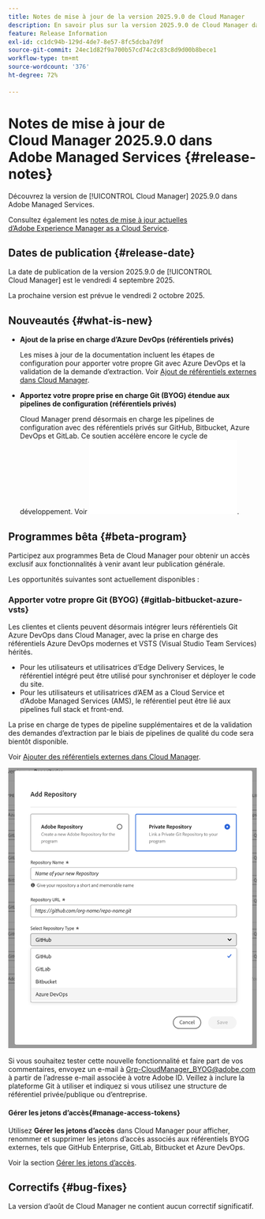 ```yaml
---
title: Notes de mise à jour de la version 2025.9.0 de Cloud Manager
description: En savoir plus sur la version 2025.9.0 de Cloud Manager dans Adobe Managed Services.
feature: Release Information
exl-id: cc1dc94b-129d-4de7-8e57-8fc5dcba7d9f
source-git-commit: 24ec1d82f9a700b57cd74c2c83c8d9d00b8bece1
workflow-type: tm+mt
source-wordcount: '376'
ht-degree: 72%

---
```


# Notes de mise à jour de Cloud Manager 2025.9.0 dans Adobe Managed Services {#release-notes}

<!-- RELEASE WIKI  https://wiki.corp.adobe.com/display/DMSArchitecture/Cloud+Manager+2025.04.0+Release -->

Découvrez la version de [!UICONTROL Cloud Manager] 2025.9.0 dans Adobe Managed Services.

Consultez également les [notes de mise à jour actuelles d’Adobe Experience Manager as a Cloud Service](https://experienceleague.adobe.com/fr/docs/experience-manager-cloud-service/content/release-notes/home).

## Dates de publication {#release-date}

La date de publication de la version 2025.9.0 de [!UICONTROL Cloud Manager] est le vendredi 4 septembre 2025.

<!-- There are no significant new features or bug fixes in the May Cloud Manager release. -->

La prochaine version est prévue le vendredi 2 octobre 2025.

<!-- SAVE FOR FUTURE POSSIBLE USE There are no significant new features or bug fixes in the May Cloud Manager release. -->


## Nouveautés {#what-is-new}

* **Ajout de la prise en charge d’Azure DevOps (référentiels privés)**

  Les mises à jour de la documentation incluent les étapes de configuration pour apporter votre propre Git avec Azure DevOps et la validation de la demande d’extraction. Voir [Ajout de référentiels externes dans Cloud Manager](/help/managing-code/external-repositories.md).

* **Apportez votre propre prise en charge Git (BYOG) étendue aux pipelines de configuration (référentiels privés)**

  Cloud Manager prend désormais en charge les pipelines de configuration avec des référentiels privés sur GitHub, Bitbucket, Azure DevOps et GitLab. Ce soutien accélère encore le cycle de développement. Voir ![Extraction des vérifications de requête pour les référentiels privés](/help/managing-code/github-check-config.md).

## Programmes bêta {#beta-program}

Participez aux programmes Beta de Cloud Manager pour obtenir un accès exclusif aux fonctionnalités à venir avant leur publication générale.

Les opportunités suivantes sont actuellement disponibles :


### Apporter votre propre Git (BYOG) {#gitlab-bitbucket-azure-vsts}

<!-- BOTH CS & AMS -->

Les clientes et clients peuvent désormais intégrer leurs référentiels Git Azure DevOps dans Cloud Manager, avec la prise en charge des référentiels Azure DevOps modernes et VSTS (Visual Studio Team Services) hérités.

* Pour les utilisateurs et utilisatrices d’Edge Delivery Services, le référentiel intégré peut être utilisé pour synchroniser et déployer le code du site.
* Pour les utilisateurs et utilisatrices d’AEM as a Cloud Service et d’Adobe Managed Services (AMS), le référentiel peut être lié aux pipelines full stack et front-end.

La prise en charge de types de pipeline supplémentaires et de la validation des demandes d’extraction par le biais de pipelines de qualité du code sera bientôt disponible.

Voir [Ajouter des référentiels externes dans Cloud Manager](/help/managing-code/external-repositories.md).

![Boîte de dialogue Ajouter un référentiel](/help/release-notes/assets/azure-repo.png)

Si vous souhaitez tester cette nouvelle fonctionnalité et faire part de vos commentaires, envoyez un e-mail à [Grp-CloudManager_BYOG@adobe.com](mailto:grp-cloudmanager_byog@adobe.com) à partir de l’adresse e-mail associée à votre Adobe ID. Veillez à inclure la plateforme Git à utiliser et indiquez si vous utilisez une structure de référentiel privée/publique ou d’entreprise.

#### Gérer les jetons d’accès{#manage-access-tokens}

Utilisez **Gérer les jetons d’accès** dans Cloud Manager pour afficher, renommer et supprimer les jetons d’accès associés aux référentiels BYOG externes, tels que GitHub Enterprise, GitLab, Bitbucket et Azure DevOps.

Voir la section [Gérer les jetons d’accès](/help/managing-code/manage-access-tokens.md).

<!-- If you are interested in testing this new feature and sharing your feedback, send an email to [Grp-CloudManager_BYOG@adobe.com](mailto:grp-cloudmanager_byog@adobe.com) from your email address associated with your Adobe ID. -->

## Correctifs {#bug-fixes}

La version d’août de Cloud Manager ne contient aucun correctif significatif.

<!--
Known Issues {#known-issues}

* A -->
